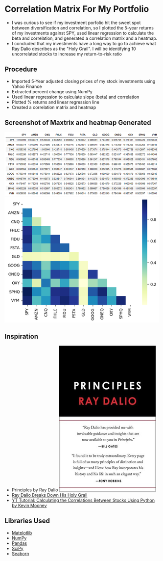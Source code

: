 # Correlation Matrix For My Portfolio
* I was curious to see if my investment porfolio hit the sweet spot between diversification and correlation, so I plotted the 5-year returns of my investments against SPY, used linear regression to calculate the beta and correlation, and generated a correlation matrix and a heatmap.
* I concluded that my investments have a long way to go to achieve what Ray Dalio describes as the "Holy Grail". I will be identifying 10 uncorrelated stocks to increase my return-to-risk ratio

## Procedure
* Imported 5-Year adjusted closing prices of my stock investments using Yahoo Finance 
* Extracted percent change using NumPy
* Used linear regression to calculate slope (beta) and correlation
* Plotted % returns and linear regression line
* Created a correlation matrix and heatmap

## Screenshot of Maxtrix and heatmap Generated
![Correlation Matrix](/images/correlation_matrix.png)
![Heatmap of Portfolio](/images/portfolio_heatmap.png)

## Inspiration
* Principles by Ray Dalio
![Principles](/images/principles_raydalio.jpg)
* [Ray Dalio Breaks Down His Holy Grail](https://www.youtube.com/watch?v=Nu4lHaSh7D4)
* [YT Tutorial: Calculating the Correlations Between Stocks Using Python by Kevin Mooney](https://www.youtube.com/watch?v=Oa7br3Okxac)

## Libraries Used
* [Matplotlib](https://matplotlib.org/stable/tutorials/index)
* [NumPy](https://numpy.org/doc/stable/)
* [Pandas](https://pandas.pydata.org/)
* [SciPy](https://scipy.org/)
* [Seaborn](https://seaborn.pydata.org/)
